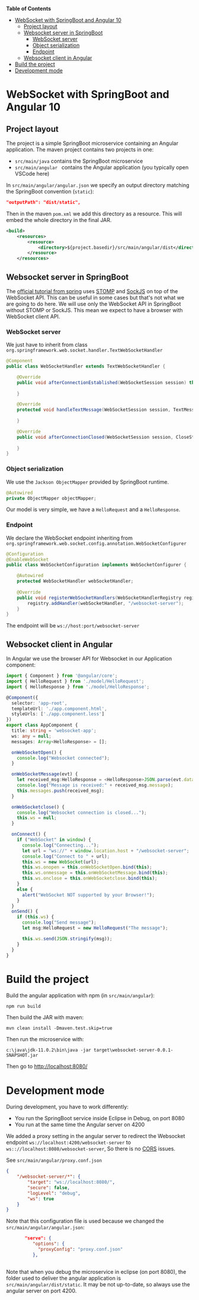 <!-- START doctoc generated TOC please keep comment here to allow auto update -->
<!-- DON'T EDIT THIS SECTION, INSTEAD RE-RUN doctoc TO UPDATE -->
**Table of Contents** 

- [WebSocket with SpringBoot and Angular 10](#websocket-with-springboot-and-angular-10)
  - [Project layout](#project-layout)
  - [Websocket server in SpringBoot](#websocket-server-in-springboot)
    - [WebSocket server](#websocket-server)
    - [Object serialization](#object-serialization)
    - [Endpoint](#endpoint)
  - [Websocket client in Angular](#websocket-client-in-angular)
- [Build the project](#build-the-project)
- [Development mode](#development-mode)

<!-- END doctoc generated TOC please keep comment here to allow auto update -->

# WebSocket with SpringBoot and Angular 10

## Project layout

The project is a simple SpringBoot microservice containing an Angular application. The maven project contains two projects in one:

- `src/main/java` contains the SpringBoot microservice
- `src/main/angular ` contains the Angular application (you typically open VSCode here)

In `src/main/angular/angular.json` we specify an output directory matching the SpringBoot convention (`static`):

```json
"outputPath": "dist/static",
```

Then in the maven `pom.xml` we add this directory as a resource. This will embed the whole directory in the final JAR.

```xml
<build>
	<resources>
		<resource>
			<directory>${project.basedir}/src/main/angular/dist</directory>
		</resource>
	</resources>
```

## Websocket server in SpringBoot

The [official tutorial from spring](https://spring.io/guides/gs/messaging-stomp-websocket/) uses [STOMP](http://stomp.github.io/) and [SockJS](https://github.com/sockjs/sockjs-client) on top of the WebSocket API. This can be useful in some cases but that's not what we are going to do here. We will use only the WebSocket API in SpringBoot without STOMP or SockJS. This mean we expect to have a browser with WebSocket client API.

### WebSocket server

We just have to inherit from class `org.springframework.web.socket.handler.TextWebSocketHandler`

```java
@Component
public class WebSocketHandler extends TextWebSocketHandler {

	@Override
	public void afterConnectionEstablished(WebSocketSession session) throws Exception {
		
	}

	@Override
	protected void handleTextMessage(WebSocketSession session, TextMessage message) throws Exception {
		
	}

	@Override
	public void afterConnectionClosed(WebSocketSession session, CloseStatus status) throws Exception {
		
	}
}
```

### Object serialization

We use the `Jackson ObjectMapper` provided by SpringBoot runtime.

```java
@Autowired
private ObjectMapper objectMapper;
```
Our model is very simple, we have a `HelloRequest` and a `HelloResponse`.

### Endpoint

We declare the WebSocket endpoint inheriting from `org.springframework.web.socket.config.annotation.WebSocketConfigurer`

```java
@Configuration
@EnableWebSocket
public class WebSocketConfiguration implements WebSocketConfigurer {

	@Autowired
    protected WebSocketHandler webSocketHandler;
	
	@Override
	public void registerWebSocketHandlers(WebSocketHandlerRegistry registry) {
		registry.addHandler(webSocketHandler, "/websocket-server");		
	}
}
```

The endpoint will be `ws://host:port/websocket-server`

## Websocket client in Angular

In Angular we use the browser API for Websocket in our Application component:

```typescript
import { Component } from '@angular/core';
import { HelloRequest } from './model/HelloRequest';
import { HelloResponse } from './model/HelloResponse';

@Component({
  selector: 'app-root',
  templateUrl: './app.component.html',
  styleUrls: ['./app.component.less']
})
export class AppComponent {
  title: string = 'websocket-app';
  ws: any = null;
  messages: Array<HelloResponse> = [];

  onWebSocketOpen() {
    console.log("Websocket connected");
  }

  onWebSocketMessage(evt) {
    let received_msg:HelloResponse = <HelloResponse>JSON.parse(evt.data);
    console.log("Message is received:" + received_msg.message);
    this.messages.push(received_msg);
  }

  onWebSocketclose() {
    console.log("Websocket connection is closed...");
    this.ws = null;
  }

  onConnect() {
    if ("WebSocket" in window) {
      console.log("Connecting...");
      let url = "ws://" + window.location.host + "/websocket-server";
      console.log("Connect to " + url);
      this.ws = new WebSocket(url);
      this.ws.onopen = this.onWebSocketOpen.bind(this);
      this.ws.onmessage = this.onWebSocketMessage.bind(this);
      this.ws.onclose = this.onWebSocketclose.bind(this);
    }
    else {
      alert("WebSocket NOT supported by your Browser!");
    }
  }
  onSend() {
    if (this.ws) {
      console.log("Send message");
      let msg:HelloRequest = new HelloRequest("The message");

      this.ws.send(JSON.stringify(msg));
    }
  }
}


```

# Build the project

Build the angular application with npm (in `src/main/angular`):

```
npm run build
```

Then build the JAR with maven:

```
mvn clean install -Dmaven.test.skip=true
```

Then run the microservice with:

```
c:\java\jdk-11.0.2\bin\java -jar target\websocket-server-0.0.1-SNAPSHOT.jar
```

Then go to [http://localhost:8080/](http://localhost:8080/)

# Development mode

During development, you have to work differently:

- You run the SpringBoot service inside Eclipse in Debug, on port 8080
- You run at the same time the Angular server on 4200

We added a proxy setting in the angular server to redirect the Websocket endpoint `ws://localhost:4200/websocket-server` to `ws:://localhost:8080/websocket-server`, So there is no [CORS](https://developer.mozilla.org/fr/docs/Web/HTTP/CORS) issues.

See `src/main/angular/proxy.conf.json`

```json
{
    "/websocket-server/*": {
        "target": "ws://localhost:8080/",
        "secure": false,
        "logLevel": "debug",
        "ws": true
    }
}
```

Note that this configuration file is used because we changed the `src/main/angular/angular.json`:

```json
       "serve": {
          "options": {
            "proxyConfig": "proxy.conf.json"
          },
  
```

Note that when you debug the microservice in eclipse (on port 8080), the folder used to deliver the angular application is `src/main/angular/dist/static`. It may be not up-to-date, so always use the angular server on port 4200.



